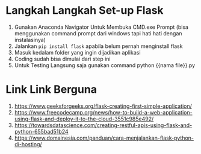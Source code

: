 # Langkah Langkah Set-up Flask 
1. Gunakan Anaconda Navigator Untuk Membuka CMD.exe Prompt (bisa menggunakan command prompt dari windows tapi hati hati dengan instalasinya)
2. Jalankan `pip install flask` apabila belum pernah menginstall flask
3. Masuk kedalam folder yang ingin dijadikan aplikasi
4. Coding sudah bisa dimulai dari step ini
5. Untuk Testing Langsung saja gunakan command python {{nama file}}.py

# Link Link Berguna
1. https://www.geeksforgeeks.org/flask-creating-first-simple-application/
2. https://www.freecodecamp.org/news/how-to-build-a-web-application-using-flask-and-deploy-it-to-the-cloud-3551c985e492/
3. https://towardsdatascience.com/creating-restful-apis-using-flask-and-python-655bad51b24
4. https://www.domainesia.com/panduan/cara-menjalankan-flask-python-di-hosting/
